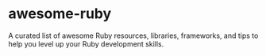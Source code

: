 # awesome-ruby
A curated list of awesome Ruby resources, libraries, frameworks, and tips to help you level up your Ruby development skills.
